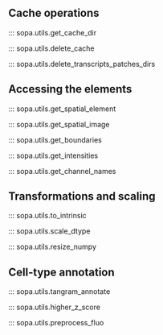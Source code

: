 ## Cache operations

::: sopa.utils.get_cache_dir

::: sopa.utils.delete_cache

::: sopa.utils.delete_transcripts_patches_dirs

## Accessing the elements

::: sopa.utils.get_spatial_element

::: sopa.utils.get_spatial_image

::: sopa.utils.get_boundaries

::: sopa.utils.get_intensities

::: sopa.utils.get_channel_names

## Transformations and scaling

::: sopa.utils.to_intrinsic

::: sopa.utils.scale_dtype

::: sopa.utils.resize_numpy

## Cell-type annotation

::: sopa.utils.tangram_annotate

::: sopa.utils.higher_z_score

::: sopa.utils.preprocess_fluo

